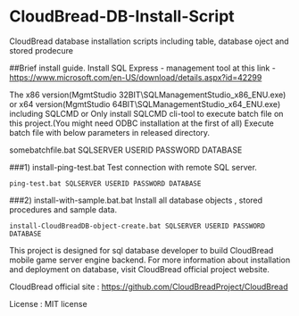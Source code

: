 # CloudBread-DB-Install-Script
CloudBread database installation scripts including table, database oject and stored prodecure

##Brief install guide.
Install SQL Express - management tool at this link - https://www.microsoft.com/en-US/download/details.aspx?id=42299 

The x86 version(MgmtStudio 32BIT\SQLManagementStudio_x86_ENU.exe) or x64 version(MgmtStudio 64BIT\SQLManagementStudio_x64_ENU.exe) including SQLCMD
or 
Only install SQLCMD cli-tool to execute batch file on this project.(You might need ODBC installation at the first of all)
Execute batch file with below parameters in released directory.

somebatchfile.bat SQLSERVER USERID PASSWORD DATABASE

###1) install-ping-test.bat
Test connection with remote SQL server.

```
ping-test.bat SQLSERVER USERID PASSWORD DATABASE
```

###2) install-with-sample.bat.bat
Install all database objects , stored procedures and sample data.

```
install-CloudBreadDB-object-create.bat SQLSERVER USERID PASSWORD DATABASE
```


This project is designed for sql database developer to build CloudBread mobile game server engine backend. For more information about installation and deployment on database, visit CloudBread official project website.

CloudBread official site : https://github.com/CloudBreadProject/CloudBread

License : MIT license
